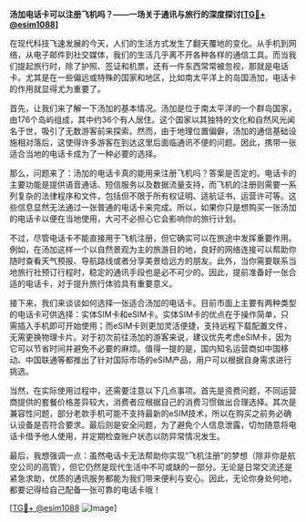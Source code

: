 **汤加电话卡可以注册飞机吗？——一场关于通讯与旅行的深度探讨[[TG💪+ @esim1088](https://t.me/s/esim1088)]**

在现代科技飞速发展的今天，人们的生活方式发生了翻天覆地的变化。从手机到网络，从电子邮件到社交媒体，我们的生活几乎离不开各种各样的通信工具。而当我们提起旅行时，除了护照、签证和机票，还有一件东西常常被忽视，那就是电话卡。尤其是在一些偏远或特殊的国家和地区，比如南太平洋上的岛国汤加，电话卡的作用就显得尤为重要了。

首先，让我们来了解一下汤加的基本情况。汤加是位于南太平洋的一个群岛国家，由176个岛屿组成，其中约36个有人居住。这个国家以其独特的文化和自然风光闻名于世，吸引了无数游客前来探索。然而，由于地理位置偏僻，汤加的通信基础设施相对落后，这使得许多游客在到达这里后面临通讯不便的问题。因此，携带一张适合当地的电话卡成为了一种必要的选择。

那么，问题来了：汤加的电话卡真的能用来注册飞机吗？答案是否定的。电话卡的主要功能是提供语音通话、短信服务以及数据流量支持，而飞机的注册则需要一系列复杂的法律程序和文件，包括但不限于所有权证明、适航证书、运营许可等。这些信息显然无法通过一张普通的电话卡来完成。所以，如果你只是想购买一张汤加的电话卡以便在当地使用，大可不必担心它会影响你的旅行计划。

不过，尽管电话卡不能直接用于飞机注册，但它确实可以在旅途中发挥重要作用。例如，在汤加这样一个以自然景观为主的旅游目的地，良好的网络连接可以帮助你随时查看天气预报、导航路线或者分享美景给远方的朋友。此外，当你需要联系当地旅行社预订行程时，稳定的通讯手段也是必不可少的。因此，提前准备好一张合适的电话卡，对于提升旅行体验具有重要意义。

接下来，我们来谈谈如何选择一张适合汤加的电话卡。目前市面上主要有两种类型的电话卡可供选择：实体SIM卡和eSIM卡。实体SIM卡的优点在于操作简单，只需插入手机即可开始使用；而eSIM卡则更加灵活便捷，支持远程下载配置文件，无需更换物理卡片。对于初次前往汤加的游客来说，建议优先考虑eSIM卡，因为它可以节省时间并避免不必要的麻烦。值得一提的是，国内知名运营商如中国移动、中国联通等都推出了针对国际市场的eSIM产品，用户可以根据自身需求进行挑选。

当然，在实际使用过程中，还需要注意以下几点事项。首先是资费问题，不同运营商提供的套餐价格差异较大，消费者应根据自己的消费习惯做出合理选择。其次是兼容性问题，部分老款手机可能不支持最新的eSIM技术，所以在购买之前务必确认设备是否符合要求。最后则是安全问题，为了避免个人信息泄露，切勿随意将电话卡借予他人使用，并定期检查账户状态以防异常情况发生。

最后，我想强调一点：虽然电话卡无法帮助你实现“飞机注册”的梦想（除非你是航空公司的高管），但它仍然是现代生活中不可或缺的一部分。无论是日常交流还是紧急求助，优质的通讯服务都能为我们带来便利与安心。因此，无论你身处何地，都要记得给自己配备一张可靠的电话卡哦！

[[TG💪+ @esim1088](https://t.me/s/esim1088) ![Image](https://i.postimg.cc/4NQfJmqS/Snipaste-2025-05-13-00-14-12.png)]